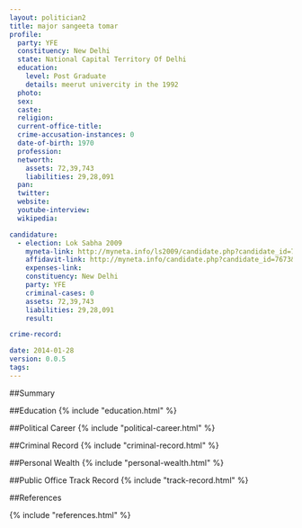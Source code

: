 ```yaml
---
layout: politician2
title: major sangeeta tomar
profile: 
  party: YFE
  constituency: New Delhi
  state: National Capital Territory Of Delhi
  education: 
    level: Post Graduate
    details: meerut univercity in the 1992
  photo: 
  sex: 
  caste: 
  religion: 
  current-office-title: 
  crime-accusation-instances: 0
  date-of-birth: 1970
  profession: 
  networth: 
    assets: 72,39,743
    liabilities: 29,28,091
  pan: 
  twitter: 
  website: 
  youtube-interview: 
  wikipedia: 

candidature: 
  - election: Lok Sabha 2009
    myneta-link: http://myneta.info/ls2009/candidate.php?candidate_id=7673
    affidavit-link: http://myneta.info/candidate.php?candidate_id=7673&scan=original
    expenses-link: 
    constituency: New Delhi 
    party: YFE
    criminal-cases: 0
    assets: 72,39,743
    liabilities: 29,28,091
    result:  

crime-record: 

date: 2014-01-28
version: 0.0.5
tags: 
---
```

##Summary


##Education
{% include "education.html" %}


##Political Career
{% include "political-career.html" %}


##Criminal Record
{% include "criminal-record.html" %}


##Personal Wealth
{% include "personal-wealth.html" %}


##Public Office Track Record
{% include "track-record.html" %}


##References


{% include "references.html" %}